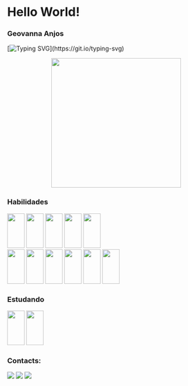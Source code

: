 # Hello World!
### Geovanna Anjos
[![Typing SVG](https://readme-typing-svg.herokuapp.com?color=3B2AA4&lines=Hello!+My+name+is+Geovanna+Anjos;I'm+19+years+old;I'm+from+São+Paulo+-+Brazil;Be+Welcome+!)](https://git.io/typing-svg)

<p align="center">
  <img src="https://user-images.githubusercontent.com/62412557/174926680-09a73d04-a392-4f17-8b0d-3aa55e103a67.gif" width="300" height="300" align= center>
</p> 
  
### Habilidades


<div>
  <img src="https://cdn.jsdelivr.net/gh/devicons/devicon/icons/javascript/javascript-original.svg" width="40" height="80em"/>
  <img src="https://cdn.jsdelivr.net/gh/devicons/devicon/icons/css3/css3-original.svg" width="40" height="80em"/>
  <img src="https://cdn.jsdelivr.net/gh/devicons/devicon/icons/html5/html5-original.svg" width="40" height="80em"/>
  <img src="https://cdn.jsdelivr.net/gh/devicons/devicon/icons/sass/sass-original.svg" width="40" height="80em"/>
  <img src="https://cdn.jsdelivr.net/gh/devicons/devicon/icons/bootstrap/bootstrap-original.svg" width="40" height="80em"/>
  <br>
  <img src="https://cdn.jsdelivr.net/gh/devicons/devicon/icons/typescript/typescript-original.svg" width="40" height="80em"/>
  <img src="https://cdn.jsdelivr.net/gh/devicons/devicon/icons/nextjs/nextjs-line.svg" width="40" height="80em" />
  <img src="https://cdn.jsdelivr.net/gh/devicons/devicon/icons/figma/figma-original.svg" width="40" height="80em"/>
  <img src="https://cdn.jsdelivr.net/gh/devicons/devicon/icons/materialui/materialui-original.svg" width="40" height="80em"/>
  <img src="https://cdn.jsdelivr.net/gh/devicons/devicon/icons/canva/canva-original.svg" width="40" height="80em"/>
  <img src="https://cdn.jsdelivr.net/gh/devicons/devicon/icons/git/git-original.svg" width="40" height="80em"/>
          
         
         
</div>

### Estudando
<div>
 <img src="https://cdn.jsdelivr.net/gh/devicons/devicon/icons/nodejs/nodejs-original.svg" width="40" height="80em"/>
 <img src="https://cdn.jsdelivr.net/gh/devicons/devicon/icons/react/react-original.svg" width="40" height="80em"/>
 </div>
  
  
### Contacts:

<div>
<a href="https://instagram.com/ge.anjosssss" target="_blank"><img src="https://img.shields.io/badge/-Instagram-%23E4405F?style=for-the-badge&logo=instagram&logoColor=white" target="_blank"></a>
<a href="mailto:geovanna.anjos92@gmail.com"><img src="https://img.shields.io/badge/Gmail-D14836?style=for-the-badge&logo=gmail&logoColor=white" target="_blank"></a>
<a href="https://www.linkedin.com/in/geovanna-anjos12" target="_blank"><img src="https://img.shields.io/badge/-LinkedIn-%230077B5?style=for-the-badge&logo=linkedin&logoColor=white" target="_blank"></a>   
</div>
